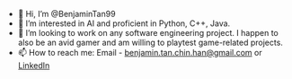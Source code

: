 - 👋 Hi, I’m @BenjaminTan99
- 👀 I’m interested in AI and proficient in Python, C++, Java.
- 💞️ I’m looking to work on any software engineering project. I happen to also be an avid gamer and am willing to playtest game-related projects.
- 📫 How to reach me: Email - benjamin.tan.chin.han@gmail.com or [LinkedIn](https://www.linkedin.com/in/benjamin-tan-2b441722b/)

<!---
BenjaminTan99/BenjaminTan99 is a ✨ special ✨ repository because its `README.md` (this file) appears on your GitHub profile.
You can click the Preview link to take a look at your changes.
--->
